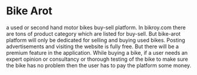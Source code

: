 # Bike Arot 

 a used or second hand motor bikes buy-sell platform. In bikroy.com there are tons of product category which are listed for buy-sell. But bike-arot platform will only be dedicated for selling and buying used bikes. Posting advertisements and visiting the website is fully free. But there will be a premium feature in the application.  While buying a bike, if a user needs an expert opinion or consultancy or thorough testing of the bike to make sure the bike has no problem then the user has to pay the platform some money. 

